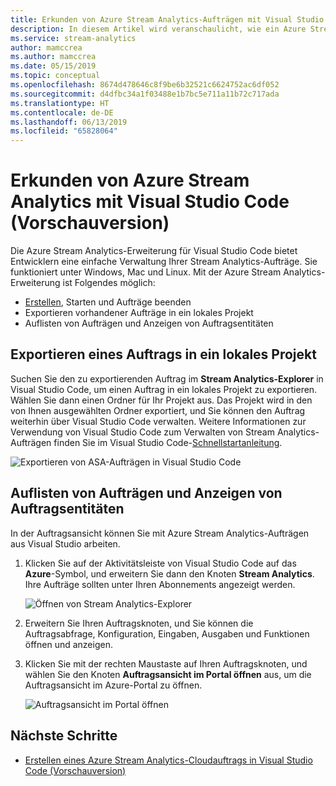```yaml
---
title: Erkunden von Azure Stream Analytics-Aufträgen mit Visual Studio Code (Vorschauversion)
description: In diesem Artikel wird veranschaulicht, wie ein Azure Stream Analytics-Auftrag in ein lokales Projekt exportiert wird, Aufträge aufgelistet und Auftragsentitäten angezeigt werden können.
ms.service: stream-analytics
author: mamccrea
ms.author: mamccrea
ms.date: 05/15/2019
ms.topic: conceptual
ms.openlocfilehash: 8674d478646c8f9be6b32521c6624752ac6df052
ms.sourcegitcommit: d4dfbc34a1f03488e1b7bc5e711a11b72c717ada
ms.translationtype: HT
ms.contentlocale: de-DE
ms.lasthandoff: 06/13/2019
ms.locfileid: "65828064"
---
```

# <a name="explore-azure-stream-analytics-with-visual-studio-code-preview"></a>Erkunden von Azure Stream Analytics mit Visual Studio Code (Vorschauversion)

Die Azure Stream Analytics-Erweiterung für Visual Studio Code bietet Entwicklern eine einfache Verwaltung Ihrer Stream Analytics-Aufträge. Sie funktioniert unter Windows, Mac und Linux. Mit der Azure Stream Analytics-Erweiterung ist Folgendes möglich:

- [Erstellen](quick-create-vs-code.md), Starten und Aufträge beenden
- Exportieren vorhandener Aufträge in ein lokales Projekt
- Auflisten von Aufträgen und Anzeigen von Auftragsentitäten

## <a name="export-a-job-to-a-local-project"></a>Exportieren eines Auftrags in ein lokales Projekt

Suchen Sie den zu exportierenden Auftrag im **Stream Analytics-Explorer** in Visual Studio Code, um einen Auftrag in ein lokales Projekt zu exportieren. Wählen Sie dann einen Ordner für Ihr Projekt aus. Das Projekt wird in den von Ihnen ausgewählten Ordner exportiert, und Sie können den Auftrag weiterhin über Visual Studio Code verwalten. Weitere Informationen zur Verwendung von Visual Studio Code zum Verwalten von Stream Analytics-Aufträgen finden Sie im Visual Studio Code-[Schnellstartanleitung](quick-create-vs-code.md).

![Exportieren von ASA-Aufträgen in Visual Studio Code](./media/vscode-explore-jobs/export-job.png)

## <a name="list-job-and-view-job-entities"></a>Auflisten von Aufträgen und Anzeigen von Auftragsentitäten

In der Auftragsansicht können Sie mit Azure Stream Analytics-Aufträgen aus Visual Studio arbeiten.


1. Klicken Sie auf der Aktivitätsleiste von Visual Studio Code auf das **Azure**-Symbol, und erweitern Sie dann den Knoten **Stream Analytics**. Ihre Aufträge sollten unter Ihren Abonnements angezeigt werden.

   ![Öffnen von Stream Analytics-Explorer](./media/vscode-explore-jobs/open-explorer.png)

2. Erweitern Sie Ihren Auftragsknoten, und Sie können die Auftragsabfrage, Konfiguration, Eingaben, Ausgaben und Funktionen öffnen und anzeigen. 

3. Klicken Sie mit der rechten Maustaste auf Ihren Auftragsknoten, und wählen Sie den Knoten **Auftragsansicht im Portal öffnen** aus, um die Auftragsansicht im Azure-Portal zu öffnen.

   ![Auftragsansicht im Portal öffnen](./media/vscode-explore-jobs/open-job-view.png)

## <a name="next-steps"></a>Nächste Schritte

* [Erstellen eines Azure Stream Analytics-Cloudauftrags in Visual Studio Code (Vorschauversion)](quick-create-vs-code.md)
